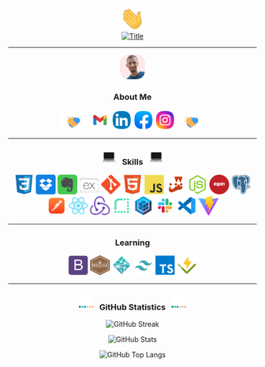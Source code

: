 <div align="center">

<a href="https://github.com/BenjaMura"><img src="https://github.com/BenjaMura/BenjaMura/blob/main/images/Wave.gif" alt="Wave" width="50" title="Welcome!"/></a>
<br/>
<a href="https://github.com/BenjaMura"><img src="https://readme-typing-svg.herokuapp.com?color=%236FDA44&size=32&center=true&vCenter=true&width=600&height=50&lines=Hi!+I'm+Benjamin;Full+Stack+Web+Developer" alt="Title" title="Hi, there!"/></a>

<hr/>

<a href="https://github.com/BenjaMura"><img src="https://github.com/BenjaMura/BenjaMura/blob/main/images/BenjaMura.png" alt="BenjaMura" width="50" title="Nice pic right?"/></a>

<h3>About Me</h3>

<a href="https://github.com/BenjaMura"><img src="https://github.com/BenjaMura/BenjaMura/blob/main/images/Handshake.gif" alt="Handshake" height="40" width="60" title="Let's connect!"/></a>
<a href="mailto:benjaminmuratore1@gmail.com" target="blank"><img src="https://github.com/BenjaMura/BenjaMura/blob/main/images/Gmail.png" alt="Gmail" height="40" width="40" title="Gmail"/></a>
<a href="https://www.linkedin.com/in/benjamín-muratore-8a5928192" target="blank"><img src="https://github.com/BenjaMura/BenjaMura/blob/main/images/Linkedin.png" alt="Linkedin" height="40" width="40" title="Linkedin"/></a>
<a href="https://www.facebook.com/benjamin.muratore" target="blank"><img src="https://github.com/BenjaMura/BenjaMura/blob/main/images/Facebook.png" alt="Facebook" height="40" width="40" title="Facebook"/></a>
<a href="https://www.instagram.com/benjaminmuratore" target="blank"><img src="https://github.com/BenjaMura/BenjaMura/blob/main/images/Instagram.png" alt="Instagram" height="40" width="40" title="Instagram"/></a>
<a href="https://github.com/BenjaMura"><img src="https://github.com/BenjaMura/BenjaMura/blob/main/images/Handshake.gif" alt="Handshake" height="40" width="60" title="You know where to find me!"/></a>

<hr/>

<h3> <a href="https://github.com/BenjaMura"><img src="https://github.com/BenjaMura/BenjaMura/blob/main/images/Skills.webp" alt="Skills" width="30" title="My stack"></a> &nbsp Skills &nbsp <a href="https://github.com/BenjaMura"><img src="https://github.com/BenjaMura/BenjaMura/blob/main/images/Skills.webp" alt="Skills" width="30" title="Take a look"> </h3>

<a href="https://developer.mozilla.org/en-US/docs/Web/CSS" target="blank"><img src="https://github.com/BenjaMura/BenjaMura/blob/main/images/Css.png" alt="CSS" title="CSS" height="40" width="40"></a>
<a href="https://www.dropbox.com" target="blank"><img src="https://github.com/BenjaMura/BenjaMura/blob/main/images/Dropbox.png" alt="Dropbox" title="Dropbox" height="40" width="40"></a>
<a href="https://evernote.com" target="blank"><img src="https://github.com/BenjaMura/BenjaMura/blob/main/images/Evernote.png" alt="Evernote" title="Evernote" height="40" width="40"></a>
<a href="https://expressjs.com" target="blank"><img src="https://github.com/BenjaMura/BenjaMura/blob/main/images/Express.png" alt="Express" title="Express" height="40" width="40"></a>
<a href="https://git-scm.com" target="blank"><img src="https://github.com/BenjaMura/BenjaMura/blob/main/images/Git.png" alt="Git" title="Git" height="40" width="40"></a>
<a href="https://developer.mozilla.org/en-US/docs/Web/HTML" target="blank"><img src="https://github.com/BenjaMura/BenjaMura/blob/main/images/Html.png" alt="HTML" title="HTML" height="40" width="40"></a>
<a href="https://developer.mozilla.org/en-US/docs/Web/JavaScript" target="blank"><img src="https://github.com/BenjaMura/BenjaMura/blob/main/images/Javascript.png" alt="Javascript" title="Javascript" height="40" width="40"></a>
<a href="https://jestjs.io" target="blank"><img src="https://github.com/BenjaMura/BenjaMura/blob/main/images/Jest.png" alt="Jest" title="Jest" height="40" width="40"></a>
<a href="https://nodejs.org" target="blank"><img src="https://github.com/BenjaMura/BenjaMura/blob/main/images/Nodejs.png" alt="Nodejs" title="Nodejs" height="40" width="40"></a>
<a href="https://www.npmjs.com" target="blank"><img src="https://github.com/BenjaMura/BenjaMura/blob/main/images/Npm.png" alt="Npm" title="Npm" height="40" width="40"></a>
<a href="https://www.postgresql.org" target="blank"><img src="https://github.com/BenjaMura/BenjaMura/blob/main/images/Postgresql.png" alt="Postgresql" title="PostgreSQL" height="40" width="40"></a>
<a href="https://www.postman.com" target="blank"><img src="https://github.com/BenjaMura/BenjaMura/blob/main/images/Postman.png" alt="Postman" title="Postman" height="40" width="40"></a>
<a href="https://react.dev" target="blank"><img src="https://github.com/BenjaMura/BenjaMura/blob/main/images/React.png" alt="React" title="React" height="40" width="40"></a>
<a href="https://redux.js.org" target="blank"><img src="https://github.com/BenjaMura/BenjaMura/blob/main/images/Redux.png" alt="Redux" title="Redux" height="40" width="40"></a>
<a href="https://render.com" target="blank"><img src="https://github.com/BenjaMura/BenjaMura/blob/main/images/Render.png" alt="Render" title="Render" height="40" width="40"></a>
<a href="https://sequelize.org" target="blank"><img src="https://github.com/BenjaMura/BenjaMura/blob/main/images/Sequelize.png" alt="Sequelize" title="Sequelize" height="40" width="40"></a>
<a href="https://slack.com" target="blank"><img src="https://github.com/BenjaMura/BenjaMura/blob/main/images/Slack.png" alt="Slack" title="Slack" height="40" width="40"></a>
<a href="https://code.visualstudio.com" target="blank"><img src="https://github.com/BenjaMura/BenjaMura/blob/main/images/VisualStudioCode.png" alt="VSCode" title="VSCode" height="40" width="40"></a>
<a href="https://vitejs.dev" target="blank"><img src="https://github.com/BenjaMura/BenjaMura/blob/main/images/Vite.png" alt="Vite" title="Vite" height="40" width="40"></a>

<hr/>

<h3> <a href="https://github.com/BenjaMura"><img src="https://github.com/BenjaMura/BenjaMura/blob/main/images/Loading.gif" alt="Loading" width="40" title="Loading"></a> &nbsp Learning &nbsp <a href="https://github.com/BenjaMura"><img src="https://github.com/BenjaMura/BenjaMura/blob/main/images/Loading.gif" alt="Loading" width="40" title="Coming soon!"></a> </h3>

<a href="https://getbootstrap.com" target="blank"><img src="https://github.com/BenjaMura/BenjaMura/blob/main/images/Bootstrap.png" alt="Bootstrap" title="Bootstrap" height="40" width="40"></a>
<a href="https://mochajs.org" target="blank"><img src="https://github.com/BenjaMura/BenjaMura/blob/main/images/Mocha.png" alt="Mocha" title="Mocha" height="40" width="40"></a>
<a href="https://www.netlify.com" target="blank"><img src="https://github.com/BenjaMura/BenjaMura/blob/main/images/Netlify.png" alt="Netlify" title="Netlify" height="40" width="40"></a>
<a href="https://tailwindcss.com" target="blank"><img src="https://github.com/BenjaMura/BenjaMura/blob/main/images/Tailwind.png" alt="Tailwind" title="Tailwind" height="40" width="40"></a>
<a href="https://www.typescriptlang.org" target="blank"><img src="https://github.com/BenjaMura/BenjaMura/blob/main/images/Typescript.png" alt="Typescript" title="Typescript" height="40" width="40"></a>
<a href="https://vitest.dev" target="blank"><img src="https://github.com/BenjaMura/BenjaMura/blob/main/images/Vitest.png" alt="Vitest" title="Vitest" height="40" width="40"></a>

<hr/>

<h3> <a href="https://github.com/BenjaMura"><img src="https://github.com/BenjaMura/BenjaMura/blob/main/images/Bars.webp" alt="Bars" width="30" title="Stats"></a> &nbsp GitHub Statistics &nbsp <a href="https://github.com/BenjaMura"><img src="https://github.com/BenjaMura/BenjaMura/blob/main/images/Bars.webp" alt="Bars" width="30" title="Keeping up"></a> </h3>

![GitHub Streak](https://streak-stats.demolab.com?user=BenjaMura&theme=ambient-gradient&hide_border=true&currStreakNum=yellow&border_radius=20&ring=gold&fire=orange&currStreakLabel=gold&card_width=700)

![GitHub Stats](https://github-readme-stats.vercel.app/api?username=BenjaMura&show_icons=true&border_radius=20&hide_border=true&hide_title=true&card_width=300&theme=one_dark_pro)

![GitHub Top Langs](https://github-readme-stats.vercel.app/api/top-langs/?username=BenjaMura&border_radius=20&hide_border=true&card_width=300&layout=compact&theme=one_dark_pro)

</div>